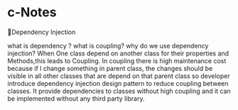 # c-Notes


🤩Dependency Injection 

what is dependency ? what is coupling? why do we use dependency injection?
When One class depend on another class for their properties and Methods,this leads to Coupling. In coupling there is high maintenance cost because if I change something in parent class, the changes should be visible in all other classes that are depend on that parent class so developer introduce dependency injection design pattern to reduce coupling between classes. It provide dependencies to classes without high coupling and it can be implemented without any third party library.
